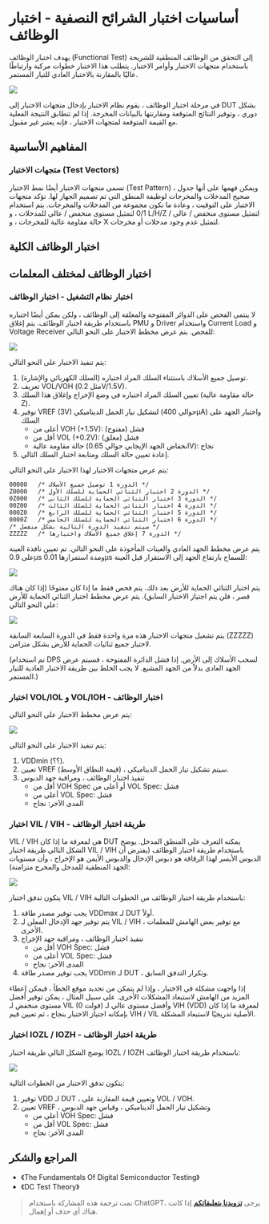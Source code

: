 # أساسيات اختبار الشرائح النصفية - اختبار الوظائف

يهدف اختبار الوظائف (Functional Test) إلى التحقق من الوظائف المنطقية للشريحة باستخدام متجهات الاختبار وأوامر الاختبار. يتطلب هذا الاختبار خطوات مركبة وارتباطًا عاليًا بالمقارنة بالاختبار العادي للتيار المستمر.

![](https://img.wiki-power.com/d/wiki-media/img/20220807004113.png)

في مرحلة اختبار الوظائف ، يقوم نظام الاختبار بإدخال متجهات الاختبار إلى DUT بشكل دوري ، وتوفير النتائج المتوقعة ومقارنتها بالبيانات المخرجة. إذا لم تتطابق النتيجة الفعلية مع القيمة المتوقعة لمتجهات الاختبار ، فإنه يعتبر غير مقبول.

## المفاهيم الأساسية

### متجهات الاختبار (Test Vectors)

تسمى متجهات الاختبار أيضًا نمط الاختبار (Test Pattern) ، ويمكن فهمها على أنها جدول صحيح المدخلات والمخرجات لوظيفة المنطق التي تم تصميم الجهاز لها. تؤكد متجهات الاختبار على التوقيت ، وعادة ما تكون مجموعة من المدخلات والمخرجات. يتم استخدام 0/1 لتمثيل مستوى منخفض / عالي للمدخلات ، و L/H/Z لتمثيل مستوى منخفض / عالي / حالة مقاومة عالية للمخرجات ، و X لتمثيل عدم وجود مدخلات أو مخرجات.

## اختبار الوظائف الكلية

## اختبار الوظائف لمختلف المعلمات

### اختبار نظام التشغيل - اختبار الوظائف

لا ينتمي الفحص على الدوائر المفتوحة والمغلقة إلى الوظائف ، ولكن يمكن أيضًا اختباره باستخدام طريقة اختبار الوظائف. يتم إغلاق PMU و Driver واستخدام Current Load و Voltage Receiver للفحص. يتم عرض مخطط الاختبار على النحو التالي:

![](https://img.wiki-power.com/d/wiki-media/img/20220802192823.png)

يتم تنفيذ الاختبار على النحو التالي:

1. توصيل جميع الأسلاك باستثناء السلك المراد اختباره (السلك الكهربائي والإشارة).
2. تعريف VOL/VOH (مثل 0.2V/1.5V).
3. تعيين السلك المراد اختباره في وضع الإخراج وإغلاق هذا السلك (حالة مقاومة عالية Z).
4. توفير VREF (3V) لتشكيل تيار الحمل الديناميكي (حوالي 400µA) واختبار الجهد على السلك
   - أعلى من VOH (+1.5V): فشل (مفتوح)
   - أقل من VOL (+0.2V): فشل (مغلق)
   - حالة مقاومة عالية (انخفاض الجهد الإيجابي حوالي 0.65V): نجاح
5. إعادة تعيين حالة السلك ومتابعة اختبار السلك التالي.

يتم عرض متجهات الاختبار لهذا الاختبار على النحو التالي:

```
00000   /* الدورة 1 توصيل جميع الأسلاك */
Z0000   /* الدورة 2 اختبار الثنائي الحماية للسلك الأول */
0Z000   /* الدورة 3 اختبار الثنائي الحماية للسلك الثاني */
00Z00   /* الدورة 4 اختبار الثنائي الحماية للسلك الثالث */
000Z0   /* الدورة 5 اختبار الثنائي الحماية للسلك الرابع */
0000Z   /* الدورة 6 اختبار الثنائي الحماية للسلك الخامس */
/* سيتم تنفيذ الدورة التالية بشكل منفصل */
ZZZZZ   /* الدورة 7 إغلاق جميع الأسلاك واختبارها */
```

يتم عرض مخطط الجهد العادي والعينات المأخوذة على النحو التالي. تم تعيين نافذة العينة على 0.9µs ومدة استمرارها 0.01µs للسماح بارتفاع الجهد إلى الاستقرار قبل العينة:

![](https://img.wiki-power.com/d/wiki-media/img/20220803011219.png)

يتم اختبار الثنائي الحماية للأرض بعد ذلك. يتم فحص فقط ما إذا كان مفتوحًا (إذا كان هناك قصر ، فلن يتم اجتياز الاختبار السابق). يتم عرض مخطط اختبار الثنائي الحماية للأرض على النحو التالي:

![](https://img.wiki-power.com/d/wiki-media/img/20220803012747.png)

يتم تشغيل متجهات الاختبار هذه مرة واحدة فقط في الدورة السابعة السابقة (ZZZZZ) لاختبار جميع ثنائيات الحماية للأرض بشكل متزامن.

(تم استخدام DPS لسحب الأسلاك إلى الأرض. إذا فشل الدائرة المفتوحة ، فسيتم عرض الجهد العادي بدلاً من الجهد المشبع. لا يجب الخلط بين طريقة الاختبار العادية للتيار المستمر.) 

### اختبار VOL/IOL و VOL/IOH - اختبار الوظائف

يتم عرض مخطط الاختبار على النحو التالي:

![](https://img.wiki-power.com/d/wiki-media/img/20220805151754.png)

يتم تنفيذ الاختبار على النحو التالي:

1. VDDmin (؟؟).
2. تعيين VREF (قيمة النطاق الأوسط) ، سيتم تشكيل تيار الحمل الديناميكي.
3. تنفيذ اختبار الوظائف ، ومراقبة جهد الدبوس
   - أقل من VOH Spec أو أعلى من VOL Spec: فشل
   - أعلى من VOL Spec: فشل
   - المدى الآخر: نجاح

### اختبار VIL / VIH - طريقة اختبار الوظائف

VIL / VIH هي لمعرفة ما إذا كان DUT يمكنه التعرف على المنطق المدخل. يوضح الشكل التالي طريقة اختبار VIL / VIH باستخدام طريقة اختبار الوظائف (يفترض أن الدبوس الأيسر لهذا الرقاقة هو دبوس الإدخال والدبوس الأيمن هو الإخراج ، وأن مستويات الجهد المنطقية للمدخل والمخرج متزامنة):

![](https://img.wiki-power.com/d/wiki-media/img/20220803202212.png)

يتكون تدفق اختبار VIL / VIH باستخدام طريقة اختبار الوظائف من الخطوات التالية:

1. يجب توفير مصدر طاقة VDDmax لـ DUT أولاً.
2. يتم توفير جهد الإدخال المعلن لـ VIL / VIH ، مع توفير بعض الهامش للمعلمات الأخرى.
3. تنفيذ اختبار الوظائف ، ومراقبة جهد الإخراج
   - أقل من VOH Spec: فشل
   - أعلى من VOL Spec: فشل
   - المدى الآخر: نجاح
4. يجب توفير مصدر طاقة VDDmin لـ DUT ، وتكرار التدفق السابق.

إذا واجهت مشكلة في الاختبار ، وإذا لم يتمكن من تحديد موقع الخطأ ، فيمكن إعطاء المزيد من الهامش لاستبعاد المشكلات الأخرى. على سبيل المثال ، يمكن توفير أفضل مستوى منخفض لـ VIL (0 فولت) وأفضل مستوى عالي لـ VIH (VDD) لمعرفة ما إذا كان بإمكانه اجتياز الاختبار بنجاح ، ثم تعيين قيم VIH / VIL الأصلية تدريجيًا لاستبعاد المشكلة.

### اختبار IOZL / IOZH - طريقة اختبار الوظائف

يوضح الشكل التالي طريقة اختبار IOZL / IOZH باستخدام طريقة اختبار الوظائف:

![](https://img.wiki-power.com/d/wiki-media/img/20220805153515.png)

يتكون تدفق الاختبار من الخطوات التالية:

1. توفير VDD لـ DUT ، وتعيين قيمة المقارنة على VOL / VOH.
2. تعيين VREF ، وتشكيل تيار الحمل الديناميكي ، وقياس جهد الدبوس
   - أعلى من VOH Spec: فشل
   - أقل من VOL Spec: فشل
   - المدى الآخر: نجاح

## المراجع والشكر

- 《The Fundamentals Of Digital Semiconductor Testing》
- 《DC Test Theory》

> تمت ترجمة هذه المشاركة باستخدام ChatGPT، يرجى [**تزويدنا بتعليقاتكم**](https://github.com/linyuxuanlin/Wiki_MkDocs/issues/new) إذا كانت هناك أي حذف أو إهمال.
